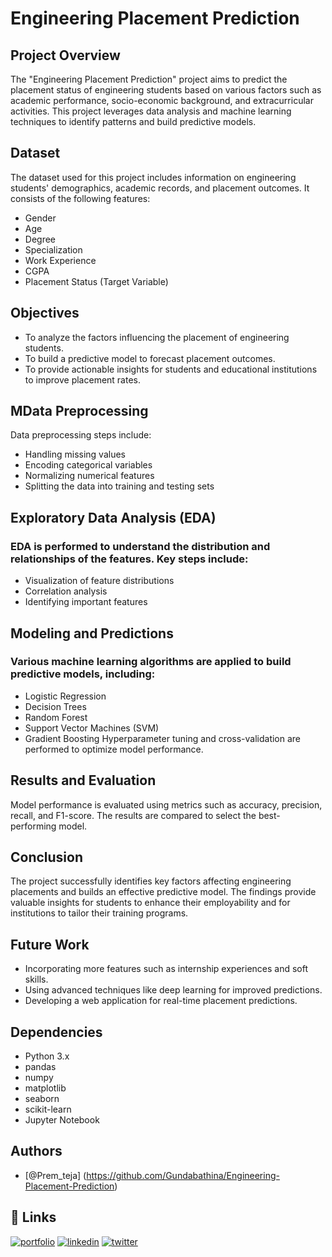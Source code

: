 # Engineering Placement Prediction

## Project Overview

The "Engineering Placement Prediction" project aims to predict the placement status of engineering students based on various factors such as academic performance, socio-economic background, and extracurricular activities. This project leverages data analysis and machine learning techniques to identify patterns and build predictive models.
## Dataset
The dataset used for this project includes information on engineering students' demographics, academic records, and placement outcomes. It consists of the following features:

- Gender
- Age
- Degree
- Specialization
- Work Experience
- CGPA
- Placement Status (Target Variable)

## Objectives
- To analyze the factors influencing the placement of engineering students.
- To build a predictive model to forecast placement outcomes.
- To provide actionable insights for students and educational institutions to improve placement rates.

## MData Preprocessing
Data preprocessing steps include:

- Handling missing values
- Encoding categorical variables
- Normalizing numerical features
- Splitting the data into training and testing sets


## Exploratory Data Analysis (EDA)
### EDA is performed to understand the distribution and relationships of the features. Key steps include:

- Visualization of feature distributions
- Correlation analysis
- Identifying important features

## Modeling and Predictions
### Various machine learning algorithms are applied to build predictive models, including:

- Logistic Regression
- Decision Trees
- Random Forest
- Support Vector Machines (SVM)
- Gradient Boosting
Hyperparameter tuning and cross-validation are performed to optimize model performance.

## Results and Evaluation
Model performance is evaluated using metrics such as accuracy, precision, recall, and F1-score. The results are compared to select the best-performing model.

## Conclusion
The project successfully identifies key factors affecting engineering placements and builds an effective predictive model. The findings provide valuable insights for students to enhance their employability and for institutions to tailor their training programs.

## Future Work
- Incorporating more features such as internship experiences and soft skills.
- Using advanced techniques like deep learning for improved predictions.
- Developing a web application for real-time placement predictions.

## Dependencies
- Python 3.x
- pandas
- numpy
- matplotlib
- seaborn
- scikit-learn
- Jupyter Notebook


## Authors

- [@Prem_teja] 
(https://github.com/Gundabathina/Engineering-Placement-Prediction)
## 🔗 Links
[![portfolio](https://img.shields.io/badge/my_portfolio-000?style=for-the-badge&logo=ko-fi&logoColor=white)](https://katherineoelsner.com/)
[![linkedin](https://img.shields.io/badge/linkedin-0A66C2?style=for-the-badge&logo=linkedin&logoColor=white)](https://www.linkedin.com/in/prem-teja-21856a28b)
[![twitter](https://img.shields.io/badge/twitter-1DA1F2?style=for-the-badge&logo=twitter&logoColor=white)](https://twitter.com/)

